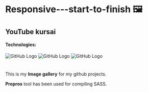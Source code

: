 
# Responsive---start-to-finish :framed_picture:
## YouTube kursai
#### Technologies:
![GitHub Logo](https://github.com/ramunasnognys/images/blob/master/icons/HTML-50.png)
![GitHub Logo](https://github.com/ramunasnognys/images/blob/master/icons/css-50.png)
![GitHub Logo](https://github.com/ramunasnognys/images/blob/master/icons/js-50.png)
#
This is my **Image gallery** for my github projects.

**Prepros** tool has been used for compiling SASS.
